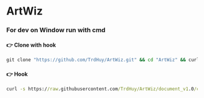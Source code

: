 # ArtWiz

### For dev on Window run with cmd

#### 👉 Clone with hook
``` cmd
git clone "https://github.com/TrdHuy/ArtWiz.git" && cd "ArtWiz" && curl -s https://raw.githubusercontent.com/TrdHuy/ArtWiz/document_v1.0/commit-msg > .git\hooks\commit-msg
```

#### 👉 Hook
``` cmd
curl -s https://raw.githubusercontent.com/TrdHuy/ArtWiz/document_v1.0/commit-msg > .git\hooks\commit-msg
```
